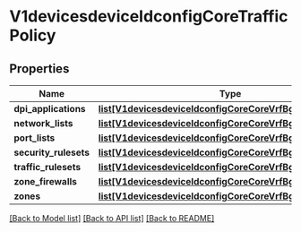 # V1devicesdeviceIdconfigCoreTrafficPolicy

## Properties
Name | Type | Description | Notes
------------ | ------------- | ------------- | -------------
**dpi_applications** | [**list[V1devicesdeviceIdconfigCoreCoreVrfBgpAggregations]**](V1devicesdeviceIdconfigCoreCoreVrfBgpAggregations.md) |  | [optional] 
**network_lists** | [**list[V1devicesdeviceIdconfigCoreCoreVrfBgpAggregations]**](V1devicesdeviceIdconfigCoreCoreVrfBgpAggregations.md) |  | [optional] 
**port_lists** | [**list[V1devicesdeviceIdconfigCoreCoreVrfBgpAggregations]**](V1devicesdeviceIdconfigCoreCoreVrfBgpAggregations.md) |  | [optional] 
**security_rulesets** | [**list[V1devicesdeviceIdconfigCoreCoreVrfBgpAggregations]**](V1devicesdeviceIdconfigCoreCoreVrfBgpAggregations.md) |  | [optional] 
**traffic_rulesets** | [**list[V1devicesdeviceIdconfigCoreCoreVrfBgpAggregations]**](V1devicesdeviceIdconfigCoreCoreVrfBgpAggregations.md) |  | [optional] 
**zone_firewalls** | [**list[V1devicesdeviceIdconfigCoreCoreVrfBgpAggregations]**](V1devicesdeviceIdconfigCoreCoreVrfBgpAggregations.md) |  | [optional] 
**zones** | [**list[V1devicesdeviceIdconfigCoreCoreVrfBgpAggregations]**](V1devicesdeviceIdconfigCoreCoreVrfBgpAggregations.md) |  | [optional] 

[[Back to Model list]](../README.md#documentation-for-models) [[Back to API list]](../README.md#documentation-for-api-endpoints) [[Back to README]](../README.md)

